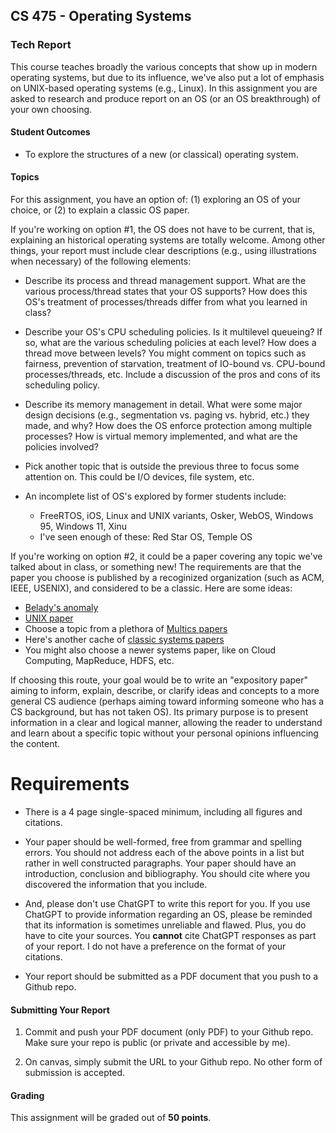 ## CS 475 - Operating Systems

### Tech Report
This course teaches broadly the various concepts that show up in modern operating systems, but due to its influence, we've also put a lot of emphasis on UNIX-based operating systems (e.g., Linux). In this assignment you are asked to research and produce report on an OS (or an OS breakthrough) of your own choosing.

#### Student Outcomes
- To explore the structures of a new (or classical) operating system.

#### Topics
For this assignment, you have an option of: (1) exploring an OS of your choice, or (2) to explain a classic OS paper. 

If you're working on option #1, the OS does not have to be current, that is, explaining an historical operating systems are totally welcome. Among other things, your report must include clear descriptions (e.g., using illustrations when necessary) of the following elements:

  - Describe its process and thread management support. What are the various process/thread states that your OS supports? How does this OS's treatment of processes/threads differ from what you learned in class?
  
  - Describe your OS's CPU scheduling policies. Is it multilevel queueing? If so, what are the various scheduling policies at each level? How does a thread move between levels? You might comment on topics such as fairness, prevention of starvation, treatment of IO-bound vs. CPU-bound processes/threads, etc. Include a discussion of the pros and cons of its scheduling policy.

  - Describe its memory management in detail. What were some major design decisions (e.g., segmentation vs. paging vs. hybrid, etc.) they made, and why? How does the OS enforce protection among multiple processes? How is virtual memory implemented, and what are the policies involved?

  - Pick another topic that is outside the previous three to focus some attention on. This could be I/O devices, file system, etc.

  - An incomplete list of OS's explored by former students include:
    - FreeRTOS, iOS, Linux and UNIX variants, Osker, WebOS, Windows 95, Windows 11, Xinu
    - I've seen enough of these: Red Star OS, Temple OS

  <!-- - Describe a filesystem that the OS supports by default. Describe certain structures, such as files' metadata (what and where they're stored), and any policies relating to how related blocks for a file are placed on disk. -->

<!-- If your OS does not support a filesystem, describe any one of your choosing (e.g., FAT32, NTFS, ext3, ext4, HFS, ...). Again, you are welcome to research one that is no longer used but has historical value (like FAT16 or Macintosh Filesystem). For the truly curious, you may also describe a distributed filesystem, such as lustre, NFS, HDFS, ... -->

If you're working on option #2, it could be a paper covering any topic we've talked about in class, or something new! The requirements are that the paper you choose is published by a recoginized organization (such as ACM, IEEE, USENIX), and considered to be a classic. Here are some ideas:

  - [Belady's anomaly](https://dl.acm.org/doi/10.1145/363011.363155)
  - [UNIX paper](https://dsf.berkeley.edu/cs262/unix.pdf)
  - Choose a topic from a plethora of [Multics papers](https://multicians.org/papers.html)
  - Here's another cache of [classic systems papers ](https://pdos.csail.mit.edu/~ganger/classic.html)
  - You might also choose a newer systems paper, like on Cloud Computing,  MapReduce, HDFS, etc.

If choosing this route, your goal would be to write an "expository paper" aiming to inform, explain, describe, or clarify ideas and concepts to a more general CS audience (perhaps aiming toward informing someone who has a CS background, but has not taken OS). Its primary purpose is to present information in a clear and logical manner, allowing the reader to understand and learn about a specific topic without your personal opinions influencing the content.


# Requirements
  - There is a 4 page single-spaced minimum, including all figures and citations. 

  - Your paper should be well-formed, free from grammar and spelling errors. You should not address each of the above points in a list but rather in well constructed paragraphs. Your paper should have an introduction, conclusion and bibliography. You should cite where you discovered the information that you include.

  - And, please don't use ChatGPT to write this report for you. If you use ChatGPT to provide information regarding an OS, please be reminded that its information is sometimes unreliable and flawed. Plus, you do have to cite your sources. You **cannot** cite ChatGPT responses as part of your report. I do not have a preference on the format of your citations.

  - Your report should be submitted as a PDF document that you push to a Github repo.



#### Submitting Your Report
1. Commit and push your PDF document (only PDF) to your Github repo. Make sure your repo is public (or private and accessible by me).

2. On canvas, simply submit the URL to your Github repo. No other form of submission is accepted.


#### Grading
This assignment will be graded out of **50 points**.